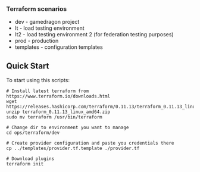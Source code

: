 ### Terraform scenarios

- dev - gamedragon project
- lt - load testing environment
- lt2 - load testing environment 2 (for federation testing purposes)
- prod - production
- templates - configuration templates 

Quick Start
-----------

To start using this scripts:

    # Install latest terraform from https://www.terraform.io/downloads.html 
    wget https://releases.hashicorp.com/terraform/0.11.13/terraform_0.11.13_linux_amd64.zip
    unzip terraform_0.11.13_linux_amd64.zip
    sudo mv terraform /usr/bin/terraform
    
    # Change dir to environment you want to manage
    cd ops/terraform/dev
    
    # Create provider configuration and paste you credentials there
    cp ../templates/provider.tf.template ./provider.tf
    
    # Download plugins
    terraform init    
